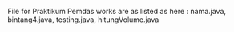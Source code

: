 File for Praktikum Pemdas works are as listed as here : nama.java, bintang4.java, testing.java, hitungVolume.java
